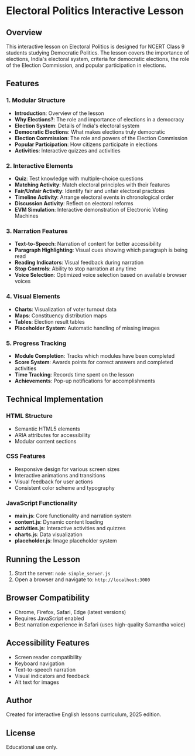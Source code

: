 # Electoral Politics Interactive Lesson

## Overview
This interactive lesson on Electoral Politics is designed for NCERT Class 9 students studying Democratic Politics. The lesson covers the importance of elections, India's electoral system, criteria for democratic elections, the role of the Election Commission, and popular participation in elections.

## Features

### 1. Modular Structure
- **Introduction**: Overview of the lesson
- **Why Elections?**: The role and importance of elections in a democracy
- **Election System**: Details of India's electoral system
- **Democratic Elections**: What makes elections truly democratic
- **Election Commission**: The role and powers of the Election Commission
- **Popular Participation**: How citizens participate in elections
- **Activities**: Interactive quizzes and activities

### 2. Interactive Elements
- **Quiz**: Test knowledge with multiple-choice questions
- **Matching Activity**: Match electoral principles with their features
- **Fair/Unfair Activity**: Identify fair and unfair electoral practices
- **Timeline Activity**: Arrange electoral events in chronological order
- **Discussion Activity**: Reflect on electoral reforms
- **EVM Simulation**: Interactive demonstration of Electronic Voting Machines

### 3. Narration Features
- **Text-to-Speech**: Narration of content for better accessibility
- **Paragraph Highlighting**: Visual cues showing which paragraph is being read
- **Reading Indicators**: Visual feedback during narration
- **Stop Controls**: Ability to stop narration at any time
- **Voice Selection**: Optimized voice selection based on available browser voices

### 4. Visual Elements
- **Charts**: Visualization of voter turnout data
- **Maps**: Constituency distribution maps
- **Tables**: Election result tables
- **Placeholder System**: Automatic handling of missing images

### 5. Progress Tracking
- **Module Completion**: Tracks which modules have been completed
- **Score System**: Awards points for correct answers and completed activities
- **Time Tracking**: Records time spent on the lesson
- **Achievements**: Pop-up notifications for accomplishments

## Technical Implementation

### HTML Structure
- Semantic HTML5 elements
- ARIA attributes for accessibility
- Modular content sections

### CSS Features
- Responsive design for various screen sizes
- Interactive animations and transitions
- Visual feedback for user actions
- Consistent color scheme and typography

### JavaScript Functionality
- **main.js**: Core functionality and narration system
- **content.js**: Dynamic content loading
- **activities.js**: Interactive activities and quizzes
- **charts.js**: Data visualization
- **placeholder.js**: Image placeholder system

## Running the Lesson
1. Start the server: `node simple_server.js`
2. Open a browser and navigate to: `http://localhost:3000`

## Browser Compatibility
- Chrome, Firefox, Safari, Edge (latest versions)
- Requires JavaScript enabled
- Best narration experience in Safari (uses high-quality Samantha voice)

## Accessibility Features
- Screen reader compatibility
- Keyboard navigation
- Text-to-speech narration
- Visual indicators and feedback
- Alt text for images

## Author
Created for interactive English lessons curriculum, 2025 edition.

## License
Educational use only.
